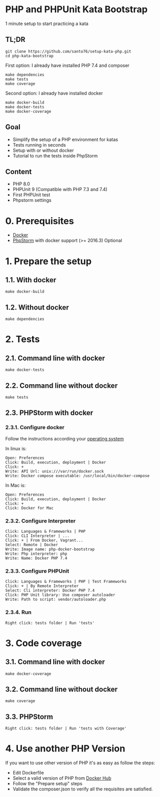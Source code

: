 # PHP and PHPUnit Kata Bootstrap
1 minute setup to start practicing a kata 
## TL;DR

    git clone https://github.com/santo76/setup-kata-php.git
    cd php-kata-bootstrap
First option: I already have installed PHP 7.4 and composer

    make dependencies
    make tests
    make coverage

Second option: I already have installed docker

    make docker-build
    make docker-tests
    make docker-coverage

## Goal
- Simplify the setup of a PHP environment for katas
- Tests running in seconds
- Setup with or without docker
- Tutorial to run the tests inside PhpStorm
 
## Content
- PHP 8.0
- PHPUnit 9 (Compatible with PHP 7.3 and 7.4)
- First PHPUnit test
- Phpstorm settings

# 0. Prerequisites
- [Docker](https://docs.docker.com/engine/installation/)
- [PhpStorm](https://www.jetbrains.com/phpstorm/download) with docker support (>= 2016.3) Optional

# 1. Prepare the setup
## 1.1. With docker
    make docker-build

## 1.2. Without docker

    make dependencies
    
# 2. Tests
## 2.1. Command line with docker
    make docker-tests
## 2.2. Command line without docker
    make tests
## 2.3. PHPStorm with docker
### 2.3.1. Configure docker
Follow the instructions according your [operating system](https://blog.jetbrains.com/phpstorm/2015/10/docker-support-in-phpstorm/)

In linux is:

    Open: Preferences
    Click: Build, execution, deployment | Docker
    Click: +
    Write: API Url: unix:///var/run/docker.sock
    Write: Docker compose executable: /usr/local/bin/docker-compose 

In Mac is:

    Open: Preferences
    Click: Build, execution, deployment | Docker
    Click: +
    Click: Docker for Mac
### 2.3.2. Configure Interpreter
    Click: Languages & Frameworks | PHP 
    Click: CLI Interpreter | ...
    Click: + | From Docker, Vagrant...
    Select: Remote | Docker
    Write: Image name: php-docker-bootstrap
    Write: Php interpreter: php
    Write: Name: Docker PHP 7.4
### 2.3.3. Configure PHPUnit
    Click: Languages & Frameworks | PHP | Test Frameworks 
    Click: + | By Remote Interpreter
    Select: Cli interpreter: Docker PHP 7.4
    Click: PHP Unit library: Use composer autoloader
    Write: Path to script: vendor/autoloader.php
### 2.3.4. Run
    Right click: tests folder | Run 'tests'

# 3. Code coverage
## 3.1. Command line with docker
    make docker-coverage
## 3.2. Command line without docker
    make coverage
##  3.3. PHPStorm 
    Right click: tests folder | Run 'tests with Coverage'
# 4. Use another PHP Version
If you want to use other version of PHP it's as easy as follow the steps:
- Edit Dockerfile
- Select a valid version of PHP from [Docker Hub](https://hub.docker.com/_/php/)
- Follow the "Prepare setup" steps
- Validate the composer.json to verify all the requisites are satisfied.
